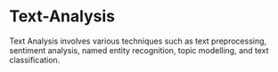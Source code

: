 # Text-Analysis
Text Analysis involves various techniques such as text preprocessing, sentiment analysis, named entity recognition, topic modelling, and text classification.

